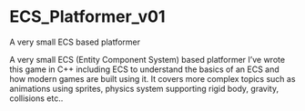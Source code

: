 # ECS_Platformer_v01
A very small ECS based platformer

A very small ECS (Entity Component System) based platformer
I’ve wrote this game in C++ including ECS to understand the basics of an ECS and how modern games are built using it. 
It covers more complex topics such as animations using sprites, physics system supporting rigid body, gravity, collisions etc..
